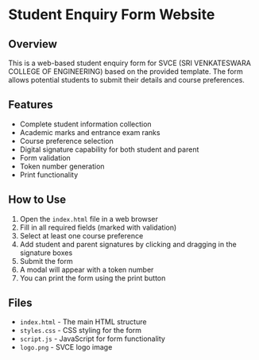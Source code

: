 # Student Enquiry Form Website

## Overview
This is a web-based student enquiry form for SVCE (SRI VENKATESWARA COLLEGE OF ENGINEERING) based on the provided template. The form allows potential students to submit their details and course preferences.

## Features
- Complete student information collection
- Academic marks and entrance exam ranks
- Course preference selection
- Digital signature capability for both student and parent
- Form validation
- Token number generation
- Print functionality

## How to Use
1. Open the `index.html` file in a web browser
2. Fill in all required fields (marked with validation)
3. Select at least one course preference
4. Add student and parent signatures by clicking and dragging in the signature boxes
5. Submit the form
6. A modal will appear with a token number
7. You can print the form using the print button

## Files
- `index.html` - The main HTML structure
- `styles.css` - CSS styling for the form
- `script.js` - JavaScript for form functionality
- `logo.png` - SVCE logo image
